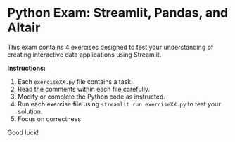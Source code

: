 # Python Exam: Streamlit, Pandas, and Altair

This exam contains 4 exercises designed to test your understanding of creating interactive data applications using Streamlit.

**Instructions:**

1.  Each `exerciseXX.py` file contains a task.
2.  Read the comments within each file carefully.
3.  Modify or complete the Python code as instructed.
4.  Run each exercise file using `streamlit run exerciseXX.py` to test your solution.
5.  Focus on correctness

Good luck! 